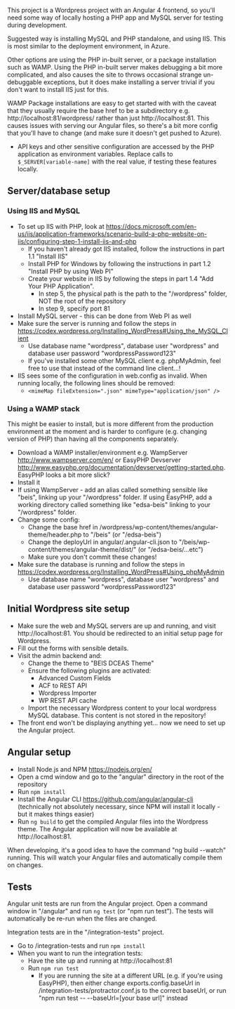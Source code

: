 This project is a Wordpress project with an Angular 4 frontend, so you'll need some way of locally hosting a PHP app and MySQL server for testing during development.

Suggested way is installing MySQL and PHP standalone, and using IIS. This is most similar to the deployment environment, in Azure.

Other options are using the PHP in-built server, or a package installation such as WAMP. Using the PHP in-built server makes debugging a bit more complicated, and also causes the site to throws occasional strange un-debuggable exceptions, but it does make installing a server trivial if you don't want to install IIS just for this. 

WAMP Package installations are easy to get started with with the caveat that they usually require the base href to be a subdirectory e.g. http://localhost:81/wordpress/ rather than just http://localhost:81. This causes issues with serving our Angular files, so there's a bit more config that you'll have to change (and make sure it doesn't get pushed to Azure).

* API keys and other sensitive configuration are accessed by the PHP application as environment variables. Replace calls to `$_SERVER[variable-name]` with the real value, if testing these features locally.

## Server/database setup

### Using IIS and MySQL
* To set up IIS with PHP, look at https://docs.microsoft.com/en-us/iis/application-frameworks/scenario-build-a-php-website-on-iis/configuring-step-1-install-iis-and-php
  * If you haven't already got IIS installed, follow the instructions in part 1.1 "Install IIS"
  * Install PHP for Windows by following the instructions in part 1.2 "Install PHP by using Web PI"
  * Create your website in IIS by following the steps in part 1.4 "Add Your PHP Application".
    * In step 5, the physical path is the path to the "/wordpress" folder, NOT the root of the repository
    * In step 9, specify port 81
* Install MySQL server - this can be done from Web PI as well
* Make sure the server is running and follow the steps in https://codex.wordpress.org/Installing_WordPress#Using_the_MySQL_Client
  * Use database name "wordpress", database user "wordpress" and database user password "wordpressPassword123"
  * If you've installed some other MySQL client e.g. phpMyAdmin, feel free to use that instead of the command line client...!
* IIS sees some of the configuration in web.config as invalid. When running locally, the following lines should be removed:
  * `<mimeMap fileExtension=".json" mimeType="application/json" />`

### Using a WAMP stack
This might be easier to install, but is more different from the production environment at the moment and is harder to configure (e.g. changing version of PHP) than having all the components separately.

* Download a WAMP installer/environment e.g. WampServer http://www.wampserver.com/en/ or EasyPHP Devserver http://www.easyphp.org/documentation/devserver/getting-started.php. EasyPHP looks a bit more slick?
* Install it
* If using WampServer - add an alias called something sensible like "beis", linking up your "/wordpress" folder. If using EasyPHP, add a working directory called something like "edsa-beis" linking to your "/wordpress" folder.
* Change some config:
  * Change the base href in /wordpress/wp-content/themes/angular-theme/header.php to "/beis" (or "/edsa-beis")
  * Change the deployUrl in angular/.angular-cli.json to "/beis/wp-content/themes/angular-theme/dist/" (or "/edsa-beis/...etc")
  * Make sure you don't commit these changes!
* Make sure the database is running and follow the steps in https://codex.wordpress.org/Installing_WordPress#Using_phpMyAdmin
  * Use database name "wordpress", database user "wordpress" and database user password "wordpressPassword123"

## Initial Wordpress site setup

* Make sure the web and MySQL servers are up and running, and visit http://localhost:81. You should be redirected to an initial setup page for Wordpress.
* Fill out the forms with sensible details.
* Visit the admin backend and:
  * Change the theme to "BEIS DCEAS Theme"
  * Ensure the following plugins are activated:
    * Advanced Custom Fields
    * ACF to REST API
    * Wordpress Importer
    * WP REST API cache
  * Import the necessary Wordpress content to your local wordpress MySQL database. This content is not stored in the repository!
* The front end won't be displaying anything yet... now we need to set up the Angular project.

## Angular setup

* Install Node.js and NPM https://nodejs.org/en/
* Open a cmd window and go to the "angular" directory in the root of the repository
* Run `npm install`
* Install the Angular CLI https://github.com/angular/angular-cli (technically not absolutely necessary, since NPM will install it locally - but it makes things easier)
* Run `ng build` to get the compiled Angular files into the Wordpress theme. The Angular application will now be available at http://localhost:81. 

When developing, it's a good idea to have the command "ng build --watch" running. This will watch your Angular files and automatically compile them on changes.

## Tests

Angular unit tests are run from the Angular project. Open a command window in "/angular" and run `ng test` (or "npm run test"). The tests will automatically be re-run when the files are changed.

Integration tests are in the "/integration-tests" project.

* Go to /integration-tests and run `npm install`
* When you want to run the integration tests:
  * Have the site up and running at http://localhost:81
  * Run `npm run test`
    * If you are running the site at a different URL (e.g. if you're using EasyPHP), then either change exports.config.baseUrl in /integration-tests/protractor.conf.js to the correct baseUrl, or run "npm run test -- --baseUrl=[your base url]" instead